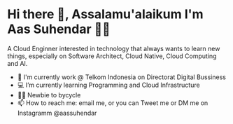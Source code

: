  # Hi there 👋, Assalamu'alaikum I'm Aas Suhendar 🙏😁
 
A Cloud Enginner interested in technology that always wants to learn new things, especially on Software Architect, Cloud Native, Cloud Computing and AI.

 - 🧰 I'm currently work @ Telkom Indonesia on Directorat Digital Bussiness
 - 💻 I’m currently learning Programming and Cloud Infrastructure
 - 🚴‍♂️ Newbie to bycycle
 - 📫 How to reach me: email me, or you can Tweet me or DM me on Instagramm @aassuhendar
 
 
 
 
